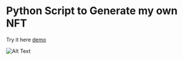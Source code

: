 # Python Script to Generate my own NFT
Try it here [demo](https://share.streamlit.io/felix-suen/gen-nft/site.py)

![Alt Text](https://github.com/Felix-Suen/gen-nft/blob/master/collection.gif)
